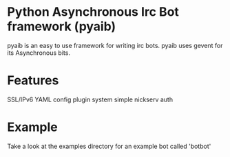 Python Asynchronous Irc Bot framework (pyaib)
=============================================

pyaib is an easy to use framework for writing irc bots. pyaib uses gevent
for its Asynchronous bits.

Features
========
SSL/IPv6
YAML config
plugin system
simple nickserv auth

Example
========

Take a look at the examples directory for an example bot called 'botbot'
